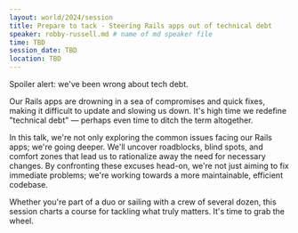 ```yaml
---
layout: world/2024/session
title: Prepare to tack - Steering Rails apps out of technical debt
speaker: robby-russell.md # name of md speaker file
time: TBD
session_date: TBD
location: TBD
---
```


Spoiler alert: we've been wrong about tech debt.

Our Rails apps are drowning in a sea of compromises and quick fixes, making it difficult to update and slowing us down. It's high time we redefine "technical debt" — perhaps even time to ditch the term altogether.

In this talk, we're not only exploring the common issues facing our Rails apps; we're going deeper. We'll uncover roadblocks, blind spots, and comfort zones that lead us to rationalize away the need for necessary changes. By confronting these excuses head-on, we're not just aiming to fix immediate problems; we're working towards a more maintainable, efficient codebase.

Whether you're part of a duo or sailing with a crew of several dozen, this session charts a course for tackling what truly matters. It's time to grab the wheel.